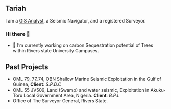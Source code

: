 ## Tariah 
I am a [GIS Analyst](https://www.linkedin.com/in/victor-tariah-83159371/), a Seismic Navigator, and a registered Surveyor.

### Hi there 👋
- 🔭 I’m currently working on carbon Sequestration potential of Trees within Rivers state University Campuses. 

## Past Projects
- OML 79, 77_74, OBN Shallow Marine Seismic Exploitation in the Gulf of Guinea, **Client**: _S.P.D.C_ 
- OML 55 JV509, Land (Swamp) and water seismic, Exploitation in Akuku-Toru Local Government
Area, Nigeria. **Client**: _B.P.L_
- Office of The Surveyor General, Rivers State.
<!--
**tariah7/tariah7** is a ✨ _special_ ✨ repository because its `README.md` (this file) appears on your GitHub profile.

Here are some ideas to get you started:

- 🔭 I’m currently working on ...
- 🌱 I’m currently learning ...
- 👯 I’m looking to collaborate on ...
- 🤔 I’m looking for help with ...
- 💬 Ask me about ...
- 📫 How to reach me: ...
- 😄 Pronouns: ...
- ⚡ Fun fact: ...
-->
